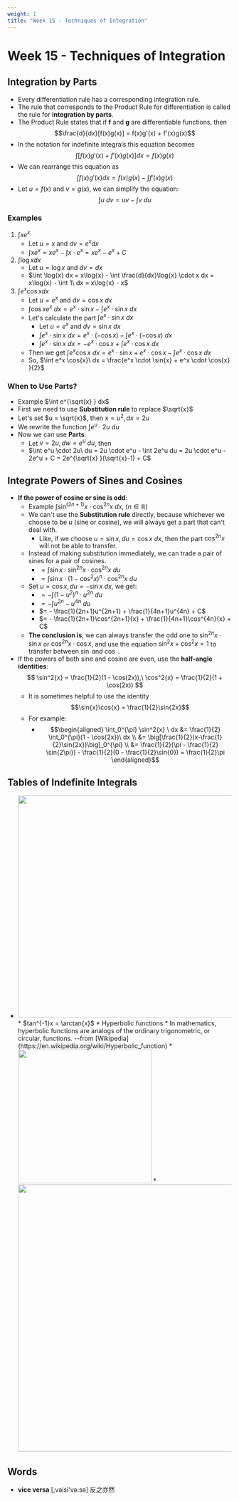```yaml
---
weight: 1
title: "Week 15 - Techniques of Integration"
---
```


# Week 15 - Techniques of Integration

## Integration by Parts

* Every differentiation rule has a corresponding integration rule.
* The rule that corresponds to the Product Rule for differentiation is called the rule for **integration by parts**.
* The Product Rule states that if **f** and **g** are differentiable functions, then $$\frac{d}{dx}[f(x)g(x)] = f(x)g'(x) + f'(x)g(x)$$
* In the notation for indefinite integrals this equation becomes $$\int [f(x)g'(x) + f'(x)g(x)] dx = f(x)g(x)$$
* We can rearrange this equation as $$\int f(x)g'(x) dx = f(x)g(x) - \int f'(x)g(x)$$
* Let $u = f(x)$ and $v = g(x)$, we can simplify the equation: $$\int u\ dv = uv - \int v\ du$$

### Examples

1. $\int x e^x$
    * Let $u = x$ and $dv = e^x dx$
    * $\int x e^x = x e^x - \int x \cdot e^x = x e^x - e^x + C$
2. $\int \log{x} dx$
    * Let $u = \log{x}$ and $dv = dx$
    * $\int \log{x} dx = x\log{x} - \int \frac{d}{dx}\log{x} \cdot x dx = x\log{x} - \int 1\ dx = x\log{x} - x$
3. $\int e^x \cos{x}  dx$
    * Let $u = e^x$ and $dv = \cos{x}\ dx$
    * $\int \cos{x} e^x\ dx = e^x \cdot \sin{x} - \int e^x \cdot \sin{x}\ dx$
    * Let's calculate the part $\int e^x \cdot \sin{x}\ dx$
        * Let $u = e^x$ and $dv = \sin{x}\ dx$
        * $\int e^x \cdot \sin{x}\ dx = e^x \cdot (-\cos{x}) - \int e^x \cdot (-\cos{x})\ dx$
        * $\int e^x \cdot \sin{x}\ dx = - e^x \cdot \cos{x} + \int e^x \cdot \cos{x}\ dx$
    * Then we get $\int e^x \cos{x}\ dx = e^x \cdot \sin{x} + e^x \cdot \cos{x} - \int e^x \cdot \cos{x}\ dx$
    * So, $\int e^x \cos{x}\ dx = \frac{e^x \cdot \sin{x} + e^x \cdot \cos{x} }{2}$

### When to Use Parts?

* Example $\int e^{\sqrt{x} } dx$
* First we need to use **Substitution rule** to replace $\sqrt{x}$
* Let's set $u = \sqrt{x}$, then $x = u^2, dx = 2u$
* We rewrite the function $\int e^u \cdot 2u\ du$
* Now we can use **Parts**:
    * Let $v = 2u, dw = e^u\ du$, then
    * $\int e^u \cdot 2u\ du = 2u \cdot e^u - \int 2e^u du = 2u \cdot e^u - 2e^u + C = 2e^{\sqrt{x} }(\sqrt{x}-1) + C$

## Integrate Powers of Sines and Cosines

* **If the power of cosine or sine is odd**:
    * Example $\int \sin^{(2n+1)}{x} \cdot \cos^{2n}{x}\ dx$, ($n \in \mathbb{R}$)
    * We can't use the **Substitution rule** directly, because whichever we choose to be $u$ (sine or cosine), we will always get a part that can't deal with.
        * Like, if we choose $u = \sin{x}, du = \cos{x}\ dx$, then the part $\cos^{2n}{x}$ will not be able to transfer.
    * Instead of making substitution immediately, we can trade a pair of sines for a pair of cosines.
        * $= \int \sin{x} \cdot \sin^{2n}{x} \cdot \cos^{2n}{x} \ du$
        * $= \int \sin{x} \cdot (1-\cos^{2}{x})^n \cdot \cos^{2n}{x} \ du$
    * Set $u = \cos{x}, du = -\sin{x}\ dx$, we get:
        * $= - \int (1-u^{2})^n \cdot u^{2n} \ du$
        * $= - \int u^{2n} - u^{4n} \ du$
        * $= - \frac{1}{2n+1}u^{2n+1} + \frac{1}{4n+1}u^{4n} + C$
        * $= - \frac{1}{2n+1}\cos^{2n+1}{x} + \frac{1}{4n+1}\cos^{4n}{x} + C$
    * **The conclusion is**, we can always transfer the odd one to $\sin^{2n}{x} \cdot \sin{x}$ or $\cos^{2n}{x} \cdot \cos{x}$, and use the equation $\sin^2{x} + \cos^2{x} = 1$ to transfer between $\sin$ and $\cos$ .
* If the powers of both sine and cosine are even, use the **half-­angle identities**:$$ \sin^2{x} = \frac{1}{2}(1 - \cos(2x)),\ \cos^2{x} = \frac{1}{2}(1 + \cos(2x)) $$
    * It is sometimes helpful to use the identity $$\sin{x}\cos{x} = \frac{1}{2}\sin{2x}$$
    * For example: 
        * $$\begin{aligned}
            \int_0^{\pi} \sin^2{x} \ dx &= \frac{1}{2} \int_0^{\pi}(1 - \cos{2x})\ dx \\
            &= \big[\frac{1}{2}(x-\frac{1}{2}\sin{2x})\big]_0^{\pi} \\
            &= \frac{1}{2}(\pi - \frac{1}{2} \sin{2\pi}) - \frac{1}{2}(0 - \frac{1}{2}\sin{0}) = \frac{1}{2}\pi
            \end{aligned}$$

## Tables of Indefinite Integrals

* <img src="https://i.imgur.com/rmEVt7K.jpg" style="width:500px" />
    * $tan^{-1}x = \arctan{x}$
    * Hyperbolic functions 
        * In mathematics, hyperbolic functions are analogs of the ordinary trigonometric, or circular, functions. --from [Wikipedia](https://en.wikipedia.org/wiki/Hyperbolic_function)
        * <img src="https://i.imgur.com/NtCnBwP.jpg" style="width:300px" />
        * <img src="https://i.imgur.com/S2Ot3Y4.jpg" style="width:600px" />

## Words

* **vice versa** [,vaisi'və:sə] 反之亦然



